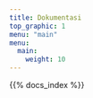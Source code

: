 ```yaml
---
title: Dokumentasi
top_graphic: 1
menu: "main"
menu:
  main:
    weight: 10
---
```


{{% docs_index %}}

